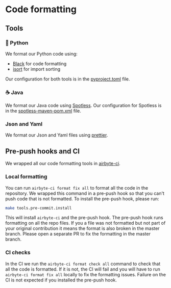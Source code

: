# Code formatting

## Tools

### 🐍 Python
We format our Python code using:
* [Black](https://github.com/psf/black) for code formatting
* [isort](https://pycqa.github.io/isort/) for import sorting

Our configuration for both tools is in the [pyproject.toml](https://github.com/airbytehq/airbyte/blob/master/pyproject.toml) file.

### ☕ Java
We format our Java code using [Spotless](https://github.com/diffplug/spotless).
Our configuration for Spotless is in the [spotless-maven-pom.xml](https://github.com/airbytehq/airbyte/blob/master/spotless-maven-pom.xml) file.

### Json and Yaml
We format our Json and Yaml files using [prettier](https://prettier.io/).

## Pre-push hooks and CI
We wrapped all our code formatting tools in [airbyte-ci](https://github.com/airbytehq/airbyte/blob/master/airbyte-ci/connectors/pipelines/README.md).

### Local formatting
You can run `airbyte-ci format fix all` to format all the code in the repository.
We wrapped this command in a pre-push hook so that you can't push code that is not formatted.
To install the pre-push hook, please run:
```bash
make tools.pre-commit.install
```
This will install `airbyte-ci` and the pre-push hook.
The pre-push hook runs formatting on all the repo files.
If you a file was not formatted but not part of your original contribution it means the format is also broken in the master branch. Please open a separate PR to fix the formatting in the master branch.

### CI checks
In the CI we run the `airbyte-ci format check all` command to check that all the code is formatted.
If it is not, the CI will fail and you will have to run `airbyte-ci format fix all` locally to fix the formatting issues.
Failure on the CI is not expected if you installed the pre-push hook.
